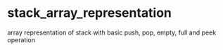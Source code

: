 # stack_array_representation
array representation of stack with basic push, pop, empty, full and peek operation
